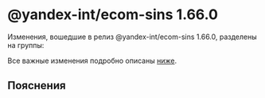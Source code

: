 # @yandex-int/ecom-sins 1.66.0

<!-- ЧЕЛОВЕЧЕСКОЕ ВСТУПЛЕНИЕ -->

Изменения, вошедшие в релиз @yandex-int/ecom-sins 1.66.0, разделены на группы:

Все важные изменения подробно описаны [ниже](#Пояснения).

## Пояснения

